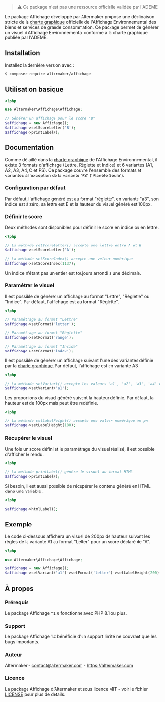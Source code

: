 > ⚠ Ce package n'est pas une ressource officielle validée par l'ADEME

Le package Affichage développé par Altermaker propose une déclinaison stricte de la [charte graphique](doc/Charte_graphique_detaillee_(FR).pdf) officielle de l'Affichage Environnemental des biens et services de grande consommation. Ce package permet de générer un visuel d'Affichage Environnemental conforme à la charte graphique publiée par l'ADEME.

## Installation

Installez la dernière version avec :

```bash
$ composer require altermaker/affichage
```

## Utilisation basique

```php
<?php

use Altermaker\Affichage\Affichage;

// Générer un affichage pour le score "B"
$affichage = new Affichage();
$affichage->setScoreLetter('B');
$affichage->printLabel();
```

## Documentation

Comme détaillé dans la [charte graphique](doc/Charte_graphique_detaillee_(FR).pdf) de l'Affichage Environnemental, il existe 3 formats d'affichage (Lettre, Réglette et Indice) et 6 variantes (A1, A2, A3, A4, C et PS). Ce package couvre l'ensemble des formats et variantes à l'exception de la variante 'PS' ('Planète Seule').

### Configuration par défaut

Par défaut, l'affichage généré est au format "réglette", en variante "a3", son indice est à zéro, sa lettre est E et la hauteur du visuel généré est 100px.

### Définir le score

Deux méthodes sont disponibles pour définir le score en indice ou en lettre.

```php
<?php

// La méthode setScoreLetter() accepte une lettre entre A et E
$affichage->setScoreLetter('A');

// La méthode setScoreIndex() accepte une veleur numérique
$affichage->setScoreIndex(1137);
```

Un indice n'étant pas un entier est toujours arrondi à une décimale.

### Paramétrer le visuel

Il est possible de générer un affichage au format "Lettre", "Réglette" ou "Indice". Par défaut, l'affichage est au format "Réglette".

```php
<?php

// Paramétrage au format "Lettre"
$affichage->setFormat('letter');

// Paramétrage au format "Réglette"
$affichage->setFormat('range');

// Paramétrage au format "Incide"
$affichage->setFormat('index');
```

Il est possible de générer un affichage suivant l'une des variantes définie par la [charte graphique](doc/Charte_graphique_detaillee_(FR).pdf). Par défaut, l'affichage est en variante A3.

```php
<?php

// La méthode setVariant() accepte les valeurs 'a1', 'a2', 'a3', 'a4' et 'c'
$affichage->setVariant('a1');
```

Les proportions du visuel généré suivent la hauteur définie. Par défaut, la hauteur est de 100px mais peut être redéfinie.

```php
<?php

// La méthode setLabelHeight() accepte une valeur numérique en px
$affichage->setLabelHeight(180);
```

### Récupérer le visuel

Une fois un score défini et le paramétrage du visuel réalisé, il est possible d'afficher le rendu.

```php
<?php

// La méthode printLabel() génère le visuel au format HTML
$affichage->printLabel();
```

Si besoin, il est aussi possible de récupérer le contenu généré en HTML dans une variable :

```php
<?php

$affichage->htmlLabel();
```

## Exemple

Le code ci-dessous affichera un visuel de 200px de hauteur suivant les règles de la variante A1 au format "Letter" pour un score déclaré de "A".

```php
<?php

use Altermaker\Affichage\Affichage;

$affichage = new Affichage();
$affichage->setVariant('a1')->setFormat('letter')->setLabelHeight(200)->setScoreLetter('A')printLabel();
```

## À propos

### Prérequis

Le package Affichage `^1.0` fonctionne avec PHP 8.1 ou plus.

### Support

Le package Affichage 1.x bénéficie d'un support limité ne couvrant que les bugs importants.

### Auteur

Altermaker - <contact@altermaker.com> - <https://altermaker.com>

### Licence 

La package Affichage d'Altermaker et sous licence MIT - voir le fichier [LICENSE](LICENSE) pour plus de détails.